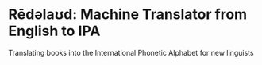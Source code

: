 # Rēdəlaʊd: Machine Translator from English to IPA
Translating books into the International Phonetic Alphabet for new linguists
